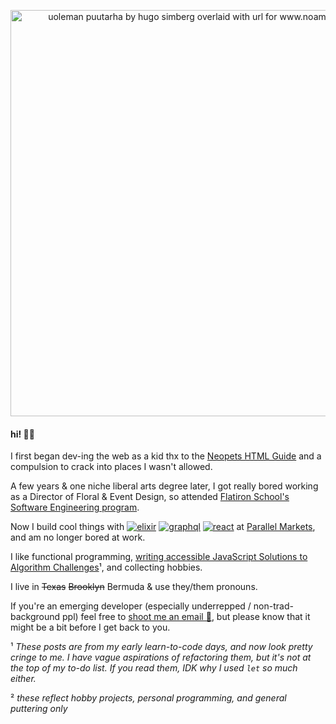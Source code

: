 
<p align="center">
  <a href="https://www.noamsauerutley.com/"><img width="650" alt="uoleman puutarha by hugo simberg overlaid with url for www.noamsauerutley.com" src="https://user-images.githubusercontent.com/17517253/114214423-aa585280-993a-11eb-985a-48c86a9d9dd0.png"></a>
</p>
  
#### hi! 👋🏻
I first began dev-ing the web as a kid thx to the [Neopets HTML Guide](http://www.neopets.com/help/html1.phtml) and a compulsion to crack into places I wasn't allowed. 

A few years & one niche liberal arts degree later, I got really bored working as a Director of Floral & Event Design, so attended [Flatiron School's Software Engineering program](https://flatironschool.com/career-courses/coding-bootcamp). 

Now I build cool things with <a href="https://elixir-lang.org/"><img alt="elixir" src="https://img.shields.io/badge/Elixir-informational?style=flat&logo=elixir&logoColor=9ba4b4&color=31363e"></a> <a href="https://graphql.org/"><img alt="graphql" src="https://img.shields.io/badge/Graphql-informational?style=flat&logo=graphql&logoColor=9ba4b4&color=31363e"></a> <a href="https://reactjs.org/"><img alt="react" src="https://img.shields.io/badge/React-informational?style=flat&logo=react&logoColor=9ba4b4&color=31363e"></a> at [Parallel Markets](https://parallelmarkets.com/), and am no longer bored at work.

I like functional programming, [writing accessible JavaScript Solutions to Algorithm Challenges](https://medium.com/@noamsauerutley)¹, and collecting hobbies.

I live in ~~Texas~~ ~~Brooklyn~~ Bermuda & use they/them pronouns.

<p>
If you're an emerging developer (especially underrepped / non-trad-background ppl) feel free to <a href="mailto:noamsauerutley@gmail.com">shoot me an email 📧</a>, but please know that it might be a bit before I get back to you.
</p>

¹ _These posts are from my early learn-to-code days, and now look pretty cringe to me. I have vague aspirations of refactoring them, but it's not at the top of my to-do list. If you read them, IDK why I used `let` so much either._

² _these reflect hobby projects, personal programming, and general puttering only_
